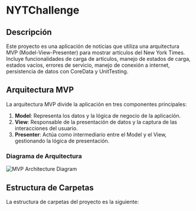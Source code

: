# NYTChallenge

## Descripción

Este proyecto es una aplicación de noticias que utiliza una arquitectura MVP (Model-View-Presenter) para mostrar artículos del New York Times. Incluye funcionalidades de carga de artículos, manejo de estados de carga, estados vacíos, errores de servicio, manejo de conexión a internet, persistencia de datos con CoreData y UnitTesting.

## Arquitectura MVP

La arquitectura MVP divide la aplicación en tres componentes principales:

1. **Model**: Representa los datos y la lógica de negocio de la aplicación.
2. **View**: Responsable de la presentación de datos y la captura de las interacciones del usuario.
3. **Presenter**: Actúa como intermediario entre el Model y el View, gestionando la lógica de presentación.

### Diagrama de Arquitectura

![MVP Architecture Diagram](path/to/architecture-diagram.png)

## Estructura de Carpetas

La estructura de carpetas del proyecto es la siguiente:


